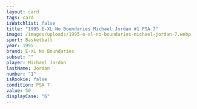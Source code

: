 ```yaml
---
layout: card
tags: card
isWatchlist: false
title: "1995 E-XL No Boundaries Michael Jordan #1 PSA 7"
image: /images/uploads/1995-e-xl-no-boundaries-michael-jordan-7.webp
sport: Basketball
year: 1995
brand: E-XL No Boundaries
subset: ""
player: Michael Jordan
lastName: Jordan
number: "1"
isRookie: false
condition: PSA 7
value: 50
displayCase: "6"
---
```

